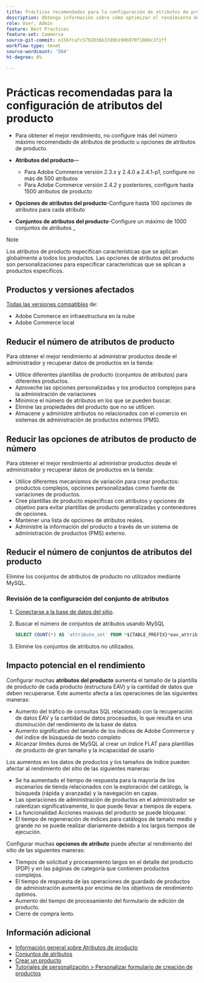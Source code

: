 ```yaml
---
title: Prácticas recomendadas para la configuración de atributos de producto
description: Obtenga información sobre cómo optimizar el rendimiento de Adobe Commerce mediante la limitación del número de atributos de producto, opciones de atributos y conjuntos de atributos
role: User, Admin
feature: Best Practices
feature-set: Commerce
source-git-commit: e156fcafc5792036b37d9b199b870f1888c3f1ff
workflow-type: tm+mt
source-wordcount: '564'
ht-degree: 0%

---
```



# Prácticas recomendadas para la configuración de atributos del producto

- Para obtener el mejor rendimiento, no configure más del número máximo recomendado de atributos de producto u opciones de atributos de producto.

- **Atributos del producto**—
   - Para Adobe Commerce versión 2.3.x y 2.4.0 a 2.4.1-p1, configure no más de 500 atributos
   - Para Adobe Commerce versión 2.4.2 y posteriores, configure hasta 1500 atributos de producto
- **Opciones de atributos del producto**-Configure hasta 100 opciones de atributos para cada atributo
- **Conjuntos de atributos del producto**-Configure un máximo de 1000 conjuntos de atributos _

>[!NOTE]
>
>Los atributos de producto especifican características que se aplican globalmente a todos los productos. Las opciones de atributos del producto son personalizaciones para especificar características que se aplican a productos específicos.

## Productos y versiones afectados

[Todas las versiones compatibles](../../../release/versions.md) de:

- Adobe Commerce en infraestructura en la nube
- Adobe Commerce local

## Reducir el número de atributos de producto

Para obtener el mejor rendimiento al administrar productos desde el administrador y recuperar datos de productos en la tienda:

- Utilice diferentes plantillas de producto (conjuntos de atributos) para diferentes productos.
- Aproveche las opciones personalizadas y los productos complejos para la administración de variaciones
- Minimice el número de atributos en los que se pueden buscar.
- Elimine las propiedades del producto que no se utilicen.
- Almacene y administre atributos no relacionados con el comercio en sistemas de administración de productos externos (PMS).

## Reducir las opciones de atributos de producto de número

Para obtener el mejor rendimiento al administrar productos desde el administrador y recuperar datos de productos en la tienda:

- Utilice diferentes mecanismos de variación para crear productos: productos complejos, opciones personalizadas como fuente de variaciones de productos.
- Cree plantillas de producto específicas con atributos y opciones de objetivo para evitar plantillas de producto generalizadas y contenedores de opciones.
- Mantener una lista de opciones de atributos reales.
- Administre la información del producto a través de un sistema de administración de productos (PMS) externo.

## Reducir el número de conjuntos de atributos del producto

Elimine los conjuntos de atributos de producto no utilizados mediante MySQL.

### Revisión de la configuración del conjunto de atributos

1. [Conectarse a la base de datos del sitio](https://devdocs.magento.com/cloud/project/services-mysql.html#connect-to-the-database).

1. Buscar el número de conjuntos de atributos usando MySQL

   ```sql
   SELECT COUNT(*) AS 'attribute_set' FROM *${TABLE_PREFIX}*eav_attribute_set;
   ```

1. Elimine los conjuntos de atributos no utilizados.

## Impacto potencial en el rendimiento

Configurar muchas **atributos del producto** aumenta el tamaño de la plantilla de producto de cada producto (estructura EAV) y la cantidad de datos que deben recuperarse. Este aumento afecta a las operaciones de las siguientes maneras:

- Aumento del tráfico de consultas SQL relacionado con la recuperación de datos EAV y la cantidad de datos procesados, lo que resulta en una disminución del rendimiento de la base de datos
- Aumento significativo del tamaño de los índices de Adobe Commerce y del índice de búsqueda de texto completo
- Alcanzar límites duros de MySQL al crear un índice FLAT para plantillas de producto de gran tamaño y la incapacidad de usarlo

Los aumentos en los datos de productos y los tamaños de índice pueden afectar al rendimiento del sitio de las siguientes maneras:

- Se ha aumentado el tiempo de respuesta para la mayoría de los escenarios de tienda relacionados con la exploración del catálogo, la búsqueda (rápida y avanzada) y la navegación en capas.
- Las operaciones de administración de productos en el administrador se ralentizan significativamente, lo que puede llevar a tiempos de espera.
- La funcionalidad Acciones masivas del producto se puede bloquear.
- El tiempo de regeneración de índices para catálogos de tamaño medio y grande no se puede realizar diariamente debido a los largos tiempos de ejecución.

Configurar muchas **opciones de atributo** puede afectar al rendimiento del sitio de las siguientes maneras:

- Tiempos de solicitud y procesamiento largos en el detalle del producto (PDP) y en las páginas de categoría que contienen productos complejos.
- El tiempo de respuesta de las operaciones de guardado de productos de administración aumenta por encima de los objetivos de rendimiento óptimos.
- Aumento del tiempo de procesamiento del formulario de edición de producto.
- Cierre de compra lento.

## Información adicional

- [Información general sobre Atributos de producto](https://experienceleague.adobe.com/docs/commerce-admin/catalog/product-attributes/product-attributes.html)
- [Conjuntos de atributos](https://experienceleague.adobe.com/docs/commerce-admin/catalog/product-attributes/create/attribute-sets.html)
- [Crear un producto](https://experienceleague.adobe.com/docs/commerce-admin/catalog/products/product-create.html)
- [Tutoriales de personalización > Personalizar formulario de creación de productos](https://developer.adobe.com/commerce/php/tutorials/admin/custom-product-creation-form/)

